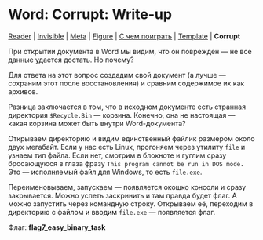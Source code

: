 # Word: Corrupt: Write-up

[Reader](../word1/) | [Invisible](../word2/) | [Meta](../word3/) | [Figure](../word4/) | [С чем поиграть](../word5/) | [Template](../word6/) | **Corrupt**

При открытии документа в Word мы видим, что он поврежден — не все данные удается достать. Но почему?

Для ответа на этот вопрос создадим свой документ (а лучше — сохраним этот после восстановления) и сравним содержимое их как архивов.

Разница заключается в том, что в исходном документе есть странная директория `$Recycle.Bin` — корзина. Конечно, она не настоящая — какая корзина может быть внутри Word-документа?

Открываем директорию и видим единственный файлик размером около двух мегабайт. Если у нас есть Linux, прогоняем через утилиту `file` и узнаем тип файла. Если нет, смотрим в блокноте и гуглим сразу бросающуюся в глаза фразу `This program cannot be run in DOS mode.` Это — исполняемый файл для Windows, то есть `file.exe`.

Переименовываем, запускаем — появляется окошко консоли и сразу закрывается. Можно успеть заскринить и там правда будет флаг. А можно запустить через командную строку. Открываем её, переходим в директорию с файлом и вводим `file.exe` — появляется флаг.

Флаг: **flag7_easy_binary_task**
